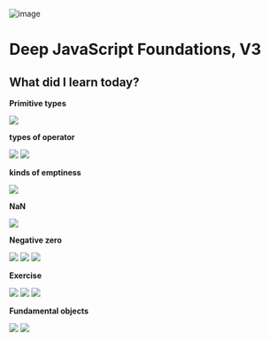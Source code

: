 ![image](https://github.com/Rawan969/Mastering-JavaScript-in-20-Days/assets/121896627/3aeb855f-9789-48c2-8ef7-aca9910182c5)<h1>Deep JavaScript Foundations, V3</h1>
<h2>What did I learn today?</h2>
<p><strong>Primitive types</strong></p>
<img src ="https://github.com/Rawan969/Mastering-JavaScript-in-20-Days/assets/121896627/e5c5a0fd-98df-44ff-9090-1e73dc431942">
<p><strong>types of operator</strong></p>
<img src="https://github.com/Rawan969/Mastering-JavaScript-in-20-Days/assets/121896627/e3a74463-03f8-4726-ac0f-1a907f7bd6ef">
<img src="https://github.com/Rawan969/Mastering-JavaScript-in-20-Days/assets/121896627/66ae8b4b-385c-427b-9ae4-b34625d46124">
<p><strong>kinds of emptiness</strong></p>
<img src="https://github.com/Rawan969/Mastering-JavaScript-in-20-Days/assets/121896627/1ae9e0f3-8f6d-41e4-890d-b762e2aef1f0">
<p><strong>NaN</strong></p>
<img src="https://github.com/Rawan969/Mastering-JavaScript-in-20-Days/assets/121896627/b7ef9872-4f6d-4eb6-848e-1484f1389558">
<p><strong>Negative zero</strong></p>
<img src="https://github.com/Rawan969/Mastering-JavaScript-in-20-Days/assets/121896627/7d29dd1f-6f37-4c57-a741-3723e2152028">
<img src="https://github.com/Rawan969/Mastering-JavaScript-in-20-Days/assets/121896627/9fe82a67-3836-4bf3-aa89-5a2a7f9f39de">
<img src="https://github.com/Rawan969/Mastering-JavaScript-in-20-Days/assets/121896627/4802412e-bbd5-4bd1-aadc-c8400dde2fd3">
<p><strong>Exercise</strong></p>
<img src="https://github.com/Rawan969/Mastering-JavaScript-in-20-Days/assets/121896627/eb050d27-9287-4bfd-85e8-5bd3656a4098">
<img src="https://github.com/Rawan969/Mastering-JavaScript-in-20-Days/assets/121896627/53846efb-0168-44a7-a0c7-532c8414120b">
<img src="https://github.com/Rawan969/Mastering-JavaScript-in-20-Days/assets/121896627/65f7dbb5-3232-4324-bf72-05acf144a505">
<p><strong>Fundamental objects</strong></p>
<img src="https://github.com/Rawan969/Mastering-JavaScript-in-20-Days/assets/121896627/c577a0af-49d4-4ece-aa71-4dc8a21d0fbe">
<img src="https://github.com/Rawan969/Mastering-JavaScript-in-20-Days/assets/121896627/ed2325bc-e3f4-4f1c-b1d4-9d8e6b1bd4c3">
